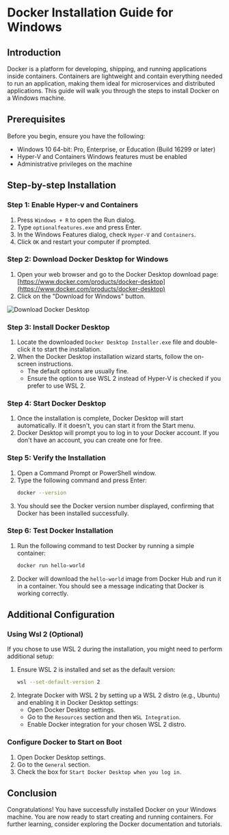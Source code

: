 # Docker Installation Guide for Windows

## Introduction
Docker is a platform for developing, shipping, and running applications inside containers. Containers are lightweight and contain everything needed to run an application, making them ideal for microservices and distributed applications. This guide will walk you through the steps to install Docker on a Windows machine.

## Prerequisites
Before you begin, ensure you have the following:
- Windows 10 64-bit: Pro, Enterprise, or Education (Build 16299 or later)
- Hyper-V and Containers Windows features must be enabled
- Administrative privileges on the machine

## Step-by-step Installation

### Step 1: Enable Hyper-v and Containers
1. Press `Windows + R` to open the Run dialog.
2. Type `optionalfeatures.exe` and press Enter.
3. In the Windows Features dialog, check `Hyper-V` and `Containers`.
4. Click `OK` and restart your computer if prompted.

### Step 2: Download Docker Desktop for Windows
1. Open your web browser and go to the Docker Desktop download page: [https://www.docker.com/products/docker-desktop](https://www.docker.com/products/docker-desktop)
2. Click on the "Download for Windows" button.

![Download Docker Desktop](https://www.docker.com/sites/default/files/d8/2019-07/docker-desktop-windows.png)

### Step 3: Install Docker Desktop
1. Locate the downloaded `Docker Desktop Installer.exe` file and double-click it to start the installation.
2. When the Docker Desktop installation wizard starts, follow the on-screen instructions.
   - The default options are usually fine.
   - Ensure the option to use WSL 2 instead of Hyper-V is checked if you prefer to use WSL 2.

### Step 4: Start Docker Desktop
1. Once the installation is complete, Docker Desktop will start automatically. If it doesn't, you can start it from the Start menu.
2. Docker Desktop will prompt you to log in to your Docker account. If you don't have an account, you can create one for free.

### Step 5: Verify the Installation
1. Open a Command Prompt or PowerShell window.
2. Type the following command and press Enter:
    ```sh
    docker --version
    ```
3. You should see the Docker version number displayed, confirming that Docker has been installed successfully.

### Step 6: Test Docker Installation
1. Run the following command to test Docker by running a simple container:
    ```sh
    docker run hello-world
    ```
2. Docker will download the `hello-world` image from Docker Hub and run it in a container. You should see a message indicating that Docker is working correctly.

## Additional Configuration

### Using Wsl 2 (Optional)
If you chose to use WSL 2 during the installation, you might need to perform additional setup:

1. Ensure WSL 2 is installed and set as the default version:
    ```sh
    wsl --set-default-version 2
    ```
2. Integrate Docker with WSL 2 by setting up a WSL 2 distro (e.g., Ubuntu) and enabling it in Docker Desktop settings:
    - Open Docker Desktop settings.
    - Go to the `Resources` section and then `WSL Integration`.
    - Enable Docker integration for your chosen WSL 2 distro.

### Configure Docker to Start on Boot
1. Open Docker Desktop settings.
2. Go to the `General` section.
3. Check the box for `Start Docker Desktop when you log in`.

## Conclusion
Congratulations! You have successfully installed Docker on your Windows machine. You are now ready to start creating and running containers. For further learning, consider exploring the Docker documentation and tutorials.
